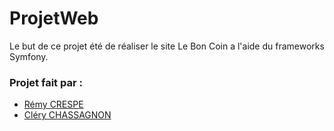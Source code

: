 # ProjetWeb

Le but de ce projet été de réaliser le site Le Bon Coin a l'aide du frameworks Symfony.


### Projet fait par : 
- [Rémy CRESPE](https://github.com/LamiRemy)
- [Cléry CHASSAGNON](https://github.com/Tunderping)

